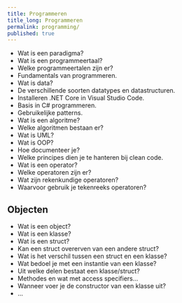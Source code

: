 ```yaml
---
title: Programmeren
title_long: Programmeren
permalink: programming/
published: true
---
```

- Wat is een paradigma?
- Wat is een programmeertaal?
- Welke programmeertalen zijn er?
- Fundamentals van programmeren.
- Wat is data?
- De verschillende soorten datatypes en datastructuren.
- Installeren .NET Core in Visual Studio Code.
- Basis in C# programmeren.
- Gebruikelijke patterns.
- Wat is een algoritme?
- Welke algoritmen bestaan er?
- Wat is UML?
- Wat is OOP?
- Hoe documenteer je?
- Welke principes dien je te hanteren bij clean code.
- Wat is een operator?
- Welke operatoren zijn er?
- Wat zijn rekenkundige operatoren?
- Waarvoor gebruik je tekenreeks operatoren?

Objecten
--------
- Wat is een object?
- Wat is een klasse?
- Wat is een struct?
- Kan een struct overerven van een andere struct?
- Wat is het verschil tussen een struct en een klasse?
- Wat bedoel je met een instantie van een klasse?
- Uit welke delen bestaat een klasse/struct?
- Methodes en wat met access specifiers...
- Wanneer voer je de constructor van een klasse uit?
- ...
